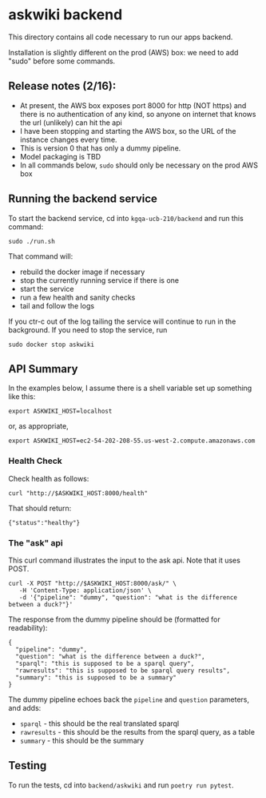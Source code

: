 # askwiki backend

This directory contains all code necessary to run our apps backend.

Installation is slightly different on the prod (AWS) box: we need to add "sudo" before some
commands.

## Release notes (2/16):

* At present, the AWS box exposes port 8000 for http (NOT https) and there is no authentication
of any kind, so anyone on internet that knows the url (unlikely) can hit the api
* I have been stopping and starting the AWS box, so the URL of the instance changes every time.
* This is version 0 that has only a dummy pipeline.
* Model packaging is TBD
* In all commands below, `sudo` should only be necessary on the prod AWS box

## Running the backend service

To start the backend service, cd into `kgqa-ucb-210/backend` and run this command:
```
sudo ./run.sh
```
That command will:
* rebuild the docker image if necessary
* stop the currently running service if there is one
* start the service
* run a few health and sanity checks
* tail and follow the logs

If you ctr-c out of the log tailing
the service will continue to run in the background. If you need to stop the service, run
```
sudo docker stop askwiki
```

## API Summary

In the examples below, I assume there is a shell variable set up something like this:
```
export ASKWIKI_HOST=localhost
```
or, as appropriate,
```
export ASKWIKI_HOST=ec2-54-202-208-55.us-west-2.compute.amazonaws.com
```

### Health Check

Check health as follows:
```
curl "http://$ASKWIKI_HOST:8000/health"
```
That should return:
```
{"status":"healthy"}
```

### The "ask" api

This curl command illustrates the input to the ask api. Note that it uses POST.

```
curl -X POST "http://$ASKWIKI_HOST:8000/ask/" \
   -H 'Content-Type: application/json' \
   -d '{"pipeline": "dummy", "question": "what is the difference between a duck?"}'
```
The response from the dummy pipeline should be (formatted for readability):
```
{
  "pipeline": "dummy",
  "question": "what is the difference between a duck?",
  "sparql": "this is supposed to be a sparql query",
  "rawresults": "this is supposed to be sparql query results",
  "summary": "this is supposed to be a summary"
}
```

The dummy pipeline echoes back the `pipeline` and `question` parameters, and adds:
* `sparql` - this should be the real translated sparql
* `rawresults` - this should be the results from the sparql query, as a table
* `summary` - this should be the summary

## Testing


To run the tests, cd into `backend/askwiki` and run `poetry run pytest`.
